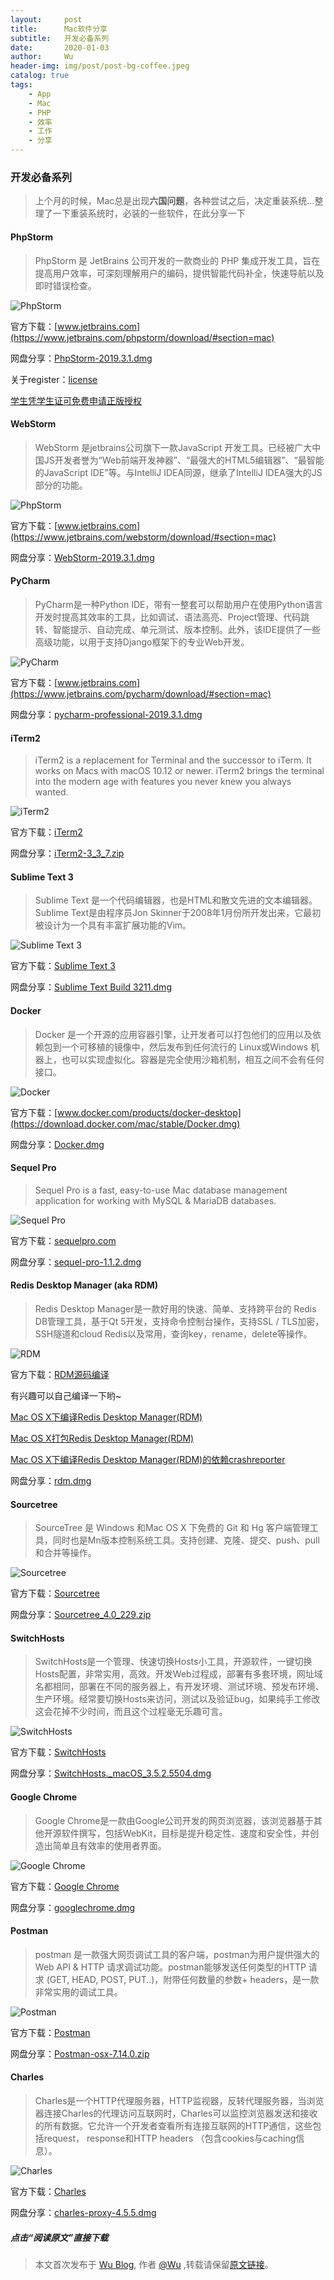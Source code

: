 ```yaml
---
layout:     post
title:      Mac软件分享
subtitle:   开发必备系列
date:       2020-01-03
author:     Wu
header-img: img/post/post-bg-coffee.jpeg
catalog: true
tags:
    - App
    - Mac
    - PHP
    - 效率
    - 工作
    - 分享
---
```

### 开发必备系列

> 上个月的时候，Mac总是出现**六国问题**，各种尝试之后，决定重装系统...整理了一下重装系统时，必装的一些软件，在此分享一下

#### PhpStorm

> PhpStorm 是 JetBrains 公司开发的一款商业的 PHP 集成开发工具，旨在提高用户效率，可深刻理解用户的编码，提供智能代码补全，快速导航以及即时错误检查。

![PhpStorm](https://i.loli.net/2019/12/25/amsAQGBMXrTHY4D.png)

官方下载：[www.jetbrains.com](https://www.jetbrains.com/phpstorm/download/#section=mac)

网盘分享：[PhpStorm-2019.3.1.dmg](https://pan.baidu.com/s/1k9NZLRVh7hVLczs01voikA)

关于register：[license](https://daothaison.me/activate-jetbrains-phpstorm-phpstorm2019-1570271354)

[学生凭学生证可免费申请正版授权](https://sales.jetbrains.com/hc/zh-cn/articles/207154369-%E5%AD%A6%E7%94%9F%E6%8E%88%E6%9D%83%E7%94%B3%E8%AF%B7%E6%96%B9%E5%BC%8F)

#### WebStorm

> WebStorm 是jetbrains公司旗下一款JavaScript 开发工具。已经被广大中国JS开发者誉为“Web前端开发神器”、“最强大的HTML5编辑器”、“最智能的JavaScript IDE”等。与IntelliJ IDEA同源，继承了IntelliJ IDEA强大的JS部分的功能。

![PhpStorm](https://i.loli.net/2019/12/27/giyanFAGBD72qbM.png)

官方下载：[www.jetbrains.com](https://www.jetbrains.com/webstorm/download/#section=mac)

网盘分享：[WebStorm-2019.3.1.dmg](https://pan.baidu.com/s/15XIWmF5U63nss48VNzNs1Q)

#### PyCharm

> PyCharm是一种Python IDE，带有一整套可以帮助用户在使用Python语言开发时提高其效率的工具，比如调试、语法高亮、Project管理、代码跳转、智能提示、自动完成、单元测试、版本控制。此外，该IDE提供了一些高级功能，以用于支持Django框架下的专业Web开发。

![PyCharm](https://i.loli.net/2020/01/03/ewnqoV95GcvOKd1.png)

官方下载：[www.jetbrains.com](https://www.jetbrains.com/pycharm/download/#section=mac)

网盘分享：[pycharm-professional-2019.3.1.dmg](https://pan.baidu.com/s/1P0vGd78uU8MEkWfsPAo-Qw)

#### iTerm2

> iTerm2 is a replacement for Terminal and the successor to iTerm. It works on Macs with macOS 10.12 or newer. iTerm2 brings the terminal into the modern age with features you never knew you always wanted. 

![iTerm2](https://i.loli.net/2019/12/26/2HLD6cgsdX8SYfW.png)

官方下载：[iTerm2](https://www.iterm2.com/downloads.html)

网盘分享：[iTerm2-3_3_7.zip](https://pan.baidu.com/s/1zpSFphyvl-zW0a78b5zWjA)

#### Sublime Text 3

> Sublime Text 是一个代码编辑器，也是HTML和散文先进的文本编辑器。Sublime Text是由程序员Jon Skinner于2008年1月份所开发出来，它最初被设计为一个具有丰富扩展功能的Vim。 

![Sublime Text 3](https://i.loli.net/2019/12/26/LgMT5CwBNuQcUil.png)

官方下载：[Sublime Text 3](https://www.sublimetext.com/3)

网盘分享：[Sublime Text Build 3211.dmg](https://pan.baidu.com/s/1L25Yq-WRf-YaDFJXLGeA9g)

#### Docker

> Docker 是一个开源的应用容器引擎，让开发者可以打包他们的应用以及依赖包到一个可移植的镜像中，然后发布到任何流行的 Linux或Windows 机器上，也可以实现虚拟化。容器是完全使用沙箱机制，相互之间不会有任何接口。

![Docker](https://i.loli.net/2019/12/26/IyZtFCEr3u8cjdW.png)

官方下载：[www.docker.com/products/docker-desktop](https://download.docker.com/mac/stable/Docker.dmg)

网盘分享：[Docker.dmg](https://pan.baidu.com/s/1waEIYKZfkMP9tTyj4mpfmQ)

#### Sequel Pro

> Sequel Pro is a fast, easy-to-use Mac database management application for working with MySQL & MariaDB databases. 

![Sequel Pro](https://i.loli.net/2019/12/26/Ue2LAOK1cyjBbZG.png)

官方下载：[sequelpro.com](https://sequelpro.com/download)

网盘分享：[sequel-pro-1.1.2.dmg](https://pan.baidu.com/s/1N7WGlQTjvqPYiIK20A-l9Q)

#### Redis Desktop Manager (aka RDM)

> Redis Desktop Manager是一款好用的快速、简单、支持跨平台的 Redis DB管理工具，基于Qt 5开发，支持命令控制台操作，支持SSL / TLS加密，SSH隧道和cloud Redis以及常用，查询key，rename，delete等操作。 

![RDM](https://i.loli.net/2019/12/26/rvYIEuwOsSpU1H9.png)

官方下载：[RDM源码编译](https://github.com/uglide/RedisDesktopManager/releases)

有兴趣可以自己编译一下哟~

[Mac OS X下编译Redis Desktop Manager(RDM)](https://onew.me/2018/03/29/mac-compile-RDM/)

[Mac OS X打包Redis Desktop Manager(RDM)](https://onew.me/2018/08/27/mac-package-RDM/)

[Mac OS X下编译Redis Desktop Manager(RDM)的依赖crashreporter](https://onew.me/2018/08/27/mac-compile-RDM-crashreporter/)

网盘分享：[rdm.dmg](https://pan.baidu.com/s/15lWoy_1qJE6MUfoXM8h4hQ)

#### Sourcetree

> SourceTree 是 Windows 和Mac OS X 下免费的 Git 和 Hg 客户端管理工具，同时也是Mn版本控制系统工具。支持创建、克隆、提交、push、pull 和合并等操作。 

![Sourcetree](https://i.loli.net/2019/12/26/NGr5kC9fAEsnubj.png)

官方下载：[Sourcetree](https://www.sourcetreeapp.com/)

网盘分享：[Sourcetree_4.0_229.zip](https://pan.baidu.com/s/12FXhd0EVBuk96nPIGBWVtg)

#### SwitchHosts

> SwitchHosts是一个管理、快速切换Hosts小工具，开源软件，一键切换Hosts配置，非常实用，高效。开发Web过程成，部署有多套环境，网址域名都相同，部署在不同的服务器上，有开发环境、测试环境、预发布环境、生产环境。经常要切换Hosts来访问，测试以及验证bug，如果纯手工修改这会花掉不少时间，而且这个过程毫无乐趣可言。 

![SwitchHosts](https://i.loli.net/2019/12/26/usJzjSHWpd34qrU.png)

官方下载：[SwitchHosts](https://github.com/oldj/SwitchHosts/releases)

网盘分享：[SwitchHosts._macOS_3.5.2.5504.dmg](https://pan.baidu.com/s/1cx1B4xWMQFKMsPLC2jvoHg)

#### Google Chrome

> Google Chrome是一款由Google公司开发的网页浏览器，该浏览器基于其他开源软件撰写，包括WebKit，目标是提升稳定性、速度和安全性，并创造出简单且有效率的使用者界面。 

![Google Chrome](https://i.loli.net/2019/12/26/PDAt6vwGypVr32T.png)

官方下载：[Google Chrome](https://dl.google.com/chrome/mac/stable/GGRO/googlechrome.dmg)

网盘分享：[googlechrome.dmg](https://pan.baidu.com/s/1tvxph-obpNxrvHH_e5biqA)

#### Postman

> postman 是一款强大网页调试工具的客户端，postman为用户提供强大的 Web API & HTTP 请求调试功能。postman能够发送任何类型的HTTP 请求 (GET, HEAD, POST, PUT..)，附带任何数量的参数+ headers，是一款非常实用的调试工具。 

![Postman](https://i.loli.net/2019/12/26/QMUR5ukK2YJaLe3.png)

官方下载：[Postman](https://www.getpostman.com/)

网盘分享：[Postman-osx-7.14.0.zip](https://pan.baidu.com/s/1YPipOAXTnmXha5mTvVLSng)

#### Charles

> Charles是一个HTTP代理服务器，HTTP监视器，反转代理服务器，当浏览器连接Charles的代理访问互联网时，Charles可以监控浏览器发送和接收的所有数据。它允许一个开发者查看所有连接互联网的HTTP通信，这些包括request， response和HTTP headers （包含cookies与caching信息）。 

![Charles](https://i.loli.net/2019/12/26/sdFmu8Z5V7USQwl.png)

官方下载：[Charles](https://www.charlesproxy.com/latest-release/download.do)

网盘分享：[charles-proxy-4.5.5.dmg](https://pan.baidu.com/s/1NkQPBOkPh_Wl_qVB6KY2WA)

##### 点击“**阅读原文**”直接下载

> 本文首次发布于 [Wu Blog](https://blog.wu06.com/), 作者 [@Wu](https://github.com/yuexueyu) ,转载请保留[原文链接](https://blog.wu06.com/2020/01/03/Mac软件分享/)。